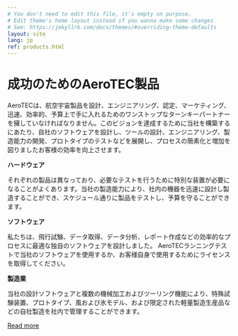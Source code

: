 ```yaml
---
# You don't need to edit this file, it's empty on purpose.
# Edit theme's home layout instead if you wanna make some changes
# See: https://jekyllrb.com/docs/themes/#overriding-theme-defaults
layout: site
lang: jp
ref: products.html
---
```


# 成功のためのAeroTEC製品

AeroTECは、航空宇宙製品を設計、エンジニアリング、認定、マーケティング、迅速、効率的、予算上で手に入れるためのワンストップなターンキーパートナーを擁していなければなりません。このビジョンを達成するために当社を構築するにあたり、自社のソフトウェアを設計し、ツールの設計、エンジニアリング、製造能力の開発、プロトタイプのテストなどを展開し、プロセスの簡素化と増加を図りましたお客様の効率を向上させます。

**ハードウェア**

それぞれの製品は異なっており、必要なテストを行うために特別な装置が必要になることがよくあります。当社の製造能力により、社内の機器を迅速に設計し製造することができ、スケジュール通りに製品をテストし、予算を守ることができます。

**ソフトウェア**

私たちは、飛行試験、データ取得、データ分析、レポート作成などの効率的なプロセスに最適な独自のソフトウェアを設計しました。 AeroTECランニングテストで当社のソフトウェアを使用するか、お客様自身で使用するためにライセンスを取得してください。

**製造業**

当社の設計ソフトウェアと複数の機械加工およびツーリング機能により、特殊試験装置、プロトタイプ、風および氷モデル、および限定された軽量製造生産品などの自社製造を社内で管理することができます。

<div class="button_small">
  <a href="#">Read more</a>
</div><!--close button_small-->
